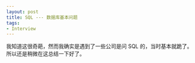 ```yaml
---
layout: post
title: SQL --- 数据库基本问题
tags: 
- Interview
---
```


我知道这很奇葩，然而我确实是遇到了一些公司是问 SQL 的，当时基本就跪了。所以还是稍微在这总结一下好了。


